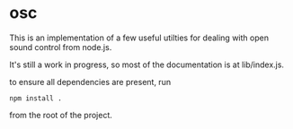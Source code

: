 # osc

This is an implementation of a few useful utilties for dealing with open sound control from node.js.  

It's still a work in progress, so most of the documentation is at lib/index.js.

to ensure all dependencies are present, run 

    npm install .
    
from the root of the project.
